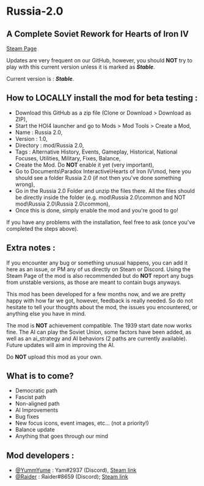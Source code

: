 # Russia-2.0
## A Complete Soviet Rework for Hearts of Iron IV

[Steam Page](https://steamcommunity.com/sharedfiles/filedetails/?id=2092066524)

Updates are very frequent on our GitHub, however, you should **NOT** try to play with this current version unless it is marked as **_Stable_**.

Current version is : **_Stable_**.

## How to LOCALLY install the mod for beta testing :

- Download this GitHub as a zip file (Clone or Download > Download as ZIP),
- Start the HOI4 launcher and go to Mods > Mod Tools > Create a Mod,
- Name : Russia 2.0,
- Version : 1.0,
- Directory : mod/Russia 2.0,
- Tags : Alternative History, Events, Gameplay, Historical, National Focuses, Utilities, Military, Fixes, Balance,
- Create the Mod. Do **NOT** enable it yet (very important),
- Go to Documents\Paradox Interactive\Hearts of Iron IV\mod, here you should see a folder Russia 2.0 (if not then you've done something wrong),
- Go in the Russia 2.0 Folder and unzip the files there. All the files should be directly inside the folder (e.g. mod\Russia 2.0\common and NOT mod\Russia 2.0\Russia 2.0\common),
- Once this is done, simply enable the mod and you're good to go!

If you have any problems with the installation, feel free to ask (once you've completed the steps above).

## Extra notes :

If you encounter any bug or something unusual happens, you can add it here as an issue, or PM any of us directly on Steam or Discord. Using the Steam Page of the mod is also recommended but do **NOT** report any bugs from unstable versions, as those are meant to contain bugs anyways.

This mod has been developed for a few months now, and we are pretty happy with how far we got, however, feedback is really needed. So do not hesitate to tell your thoughts about the mod, the issues you encountered, or anything else you have in mind.

The mod is **NOT** achievement compatible. The 1939 start date now works fine.
The AI can play the Soviet Union, some factors have been added, as well as an ai_strategy and AI behaviors (2 paths are currently available). Future updates will aim in improving the AI.

Do **NOT** upload this mod as your own.

## What is to come?

- Democratic path
- Fascist path
- Non-aligned path
- AI Improvements
- Bug fixes
- New focus icons, event images, etc... (not a priority!)
- Balance update
- Anything that goes through our mind

## Mod developers :
- [@YummYume](https://github.com/YummYume) : Yam#2937 (Discord), [Steam link](https://steamcommunity.com/profiles/76561198081584510)
- [@Raider](https://github.com/Raider472) : Яaider#8659 (Discord); [Steam link](https://steamcommunity.com/profiles/76561198082391047)
